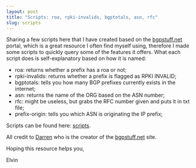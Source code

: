```yaml
---
layout: post
title: "Scripts: roa, rpki-invalids, bgptotals, asn, rfc" 
slug: scripts
---
```


Sharing a few scripts here that I have created based on the [bgpstuff.net](https://bgpstuff.net) portal, which is a great resource I often find myself using, therefore I made some scripts to quickly query some of the features it offers. What each script does is self-explanatory based on how it is named:

- roa: returns whether a prefix has a roa or not;
- rpki-invalids: returns whether a prefix is flagged as RPKI INVALID;
- bgptotals: tells you how many BGP prefixes currently exists in the internet;
- asn: returns the name of the ORG based on the ASN number;
- rfc: might be useless, but grabs the RFC number given and puts it in txt file;
- prefix-origin: tells you which ASN is originating the IP prefix;

Scripts can be found here: [scripts](https://github.com/eeariass/Code/tree/main/scripts).

All credit to [Darren](twitter.com/mellowdrifter) who is the creator of the [bgpstuff.net](https://bgpstuff.net) site.

Hoping this resource helps you, 

Elvin

